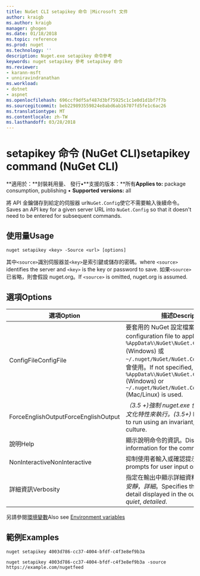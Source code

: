 ```yaml
---
title: NuGet CLI setapikey 命令 |Microsoft 文件
author: kraigb
ms.author: kraigb
manager: ghogen
ms.date: 01/18/2018
ms.topic: reference
ms.prod: nuget
ms.technology: ''
description: Nuget.exe setapikey 命令參考
keywords: nuget setapikey 參考 setapikey 命令
ms.reviewer:
- karann-msft
- unniravindranathan
ms.workload:
- dotnet
- aspnet
ms.openlocfilehash: 696ccf9df5af487d3bf75925c1c1e0d1d1bf7f7b
ms.sourcegitcommit: beb229893559824e8abd6ab16707fd5fe1c6ac26
ms.translationtype: MT
ms.contentlocale: zh-TW
ms.lasthandoff: 03/28/2018
---
```

# <a name="setapikey-command-nuget-cli"></a><span data-ttu-id="8d0ae-104">setapikey 命令 (NuGet CLI)</span><span class="sxs-lookup"><span data-stu-id="8d0ae-104">setapikey command (NuGet CLI)</span></span>

<span data-ttu-id="8d0ae-105">**適用於：**封裝耗用量、 發行&bullet;**支援的版本：**所有</span><span class="sxs-lookup"><span data-stu-id="8d0ae-105">**Applies to:** package consumption, publishing &bullet; **Supported versions:** all</span></span>

<span data-ttu-id="8d0ae-106">將 API 金鑰儲存到給定的伺服器 url`NuGet.Config`使它不需要輸入後續命令。</span><span class="sxs-lookup"><span data-stu-id="8d0ae-106">Saves an API key for a given server URL into `NuGet.Config` so that it doesn't need to be entered for subsequent commands.</span></span>

## <a name="usage"></a><span data-ttu-id="8d0ae-107">使用量</span><span class="sxs-lookup"><span data-stu-id="8d0ae-107">Usage</span></span>

```cli
nuget setapikey <key> -Source <url> [options]
```

<span data-ttu-id="8d0ae-108">其中`<source>`識別伺服器並`<key>`是索引鍵或儲存的密碼。</span><span class="sxs-lookup"><span data-stu-id="8d0ae-108">where `<source>` identifies the server and `<key>` is the key or password to save.</span></span> <span data-ttu-id="8d0ae-109">如果`<source>`已省略，則會假設 nuget.org。</span><span class="sxs-lookup"><span data-stu-id="8d0ae-109">If `<source>` is omitted, nuget.org is assumed.</span></span>

## <a name="options"></a><span data-ttu-id="8d0ae-110">選項</span><span class="sxs-lookup"><span data-stu-id="8d0ae-110">Options</span></span>

| <span data-ttu-id="8d0ae-111">選項</span><span class="sxs-lookup"><span data-stu-id="8d0ae-111">Option</span></span> | <span data-ttu-id="8d0ae-112">描述</span><span class="sxs-lookup"><span data-stu-id="8d0ae-112">Description</span></span> |
| --- | --- |
| <span data-ttu-id="8d0ae-113">ConfigFile</span><span class="sxs-lookup"><span data-stu-id="8d0ae-113">ConfigFile</span></span> | <span data-ttu-id="8d0ae-114">要套用的 NuGet 設定檔案。</span><span class="sxs-lookup"><span data-stu-id="8d0ae-114">The NuGet configuration file to apply.</span></span> <span data-ttu-id="8d0ae-115">如果未指定， `%AppData%\NuGet\NuGet.Config` (Windows) 或`~/.nuget/NuGet/NuGet.Config`(Mac/Linux) 會使用。</span><span class="sxs-lookup"><span data-stu-id="8d0ae-115">If not specified, `%AppData%\NuGet\NuGet.Config` (Windows) or `~/.nuget/NuGet/NuGet.Config` (Mac/Linux) is used.</span></span>|
| <span data-ttu-id="8d0ae-116">ForceEnglishOutput</span><span class="sxs-lookup"><span data-stu-id="8d0ae-116">ForceEnglishOutput</span></span> | <span data-ttu-id="8d0ae-117">*（3.5 +)*強制 nuget.exe 使用不變，英文的文化特性來執行。</span><span class="sxs-lookup"><span data-stu-id="8d0ae-117">*(3.5+)* Forces nuget.exe to run using an invariant, English-based culture.</span></span> |
| <span data-ttu-id="8d0ae-118">說明</span><span class="sxs-lookup"><span data-stu-id="8d0ae-118">Help</span></span> | <span data-ttu-id="8d0ae-119">顯示說明命令的資訊。</span><span class="sxs-lookup"><span data-stu-id="8d0ae-119">Displays help information for the command.</span></span> |
| <span data-ttu-id="8d0ae-120">NonInteractive</span><span class="sxs-lookup"><span data-stu-id="8d0ae-120">NonInteractive</span></span> | <span data-ttu-id="8d0ae-121">抑制使用者輸入或確認提示。</span><span class="sxs-lookup"><span data-stu-id="8d0ae-121">Suppresses prompts for user input or confirmations.</span></span> |
| <span data-ttu-id="8d0ae-122">詳細資訊</span><span class="sxs-lookup"><span data-stu-id="8d0ae-122">Verbosity</span></span> | <span data-ttu-id="8d0ae-123">指定在輸出中顯示詳細資料的數量：*正常*，*安靜*，*詳細*。</span><span class="sxs-lookup"><span data-stu-id="8d0ae-123">Specifies the amount of detail displayed in the output: *normal*, *quiet*, *detailed*.</span></span> |

<span data-ttu-id="8d0ae-124">另請參閱[環境變數](cli-ref-environment-variables.md)</span><span class="sxs-lookup"><span data-stu-id="8d0ae-124">Also see [Environment variables](cli-ref-environment-variables.md)</span></span>

## <a name="examples"></a><span data-ttu-id="8d0ae-125">範例</span><span class="sxs-lookup"><span data-stu-id="8d0ae-125">Examples</span></span>

```cli
nuget setapikey 4003d786-cc37-4004-bfdf-c4f3e8ef9b3a

nuget setapikey 4003d786-cc37-4004-bfdf-c4f3e8ef9b3a -source https://example.com/nugetfeed
```
